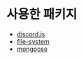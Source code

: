 # 사용한 패키지

* [discord.js](https://www.npmjs.com/package/discord.js)
* [file-system](https://www.npmjs.com/package/file-system)
* [mongoose](https://www.npmjs.com/package/mongoose)